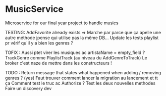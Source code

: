 # MusicService
Microservice for our final year project to handle musics

TESTING:
AddFavorite already exists => Marche par parce que ça apelle une autre méthode jpense qui utilise pas la même DB...
Update les tests playlist pr vérif qu'il y a bien les genres ?

TOFIX :
Aussi ptet virer les musiques ac artistaName = empty_field ?
TrackGenre comme PlaylistTrack (au niveau du AddGenreToTrack)
Le broker c'est naze de mettre dans les constructeurs !

TODO :
Return message that states what happened when adding / removing genres ? (yes)
Faut trouver comment lancer la migration au lancement et tt ça
Comment test le truc ac Authorize ?
Test les deux nouvelles methodes
Faire un discovery dev